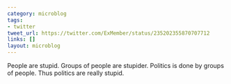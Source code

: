 ```yaml
---
category: microblog
tags:
- twitter
tweet_url: https://twitter.com/ExMember/status/235202355870707712
links: []
layout: microblog
---
```

People are stupid. Groups of people are stupider. Politics is done by groups of people. Thus politics are really stupid.
